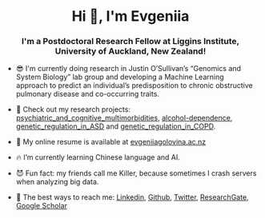 <h1 align="center">Hi 👋, I'm Evgeniia</h1>
<h3 align="center">I'm a Postdoctoral Research Fellow at Liggins Institute, University of Auckland, New Zealand!</h3>

- 😎  I'm currently doing research in Justin O’Sullivan’s “Genomics and System Biology” lab group and developing a Machine Learning approach to predict an individual’s predisposition to chronic obstructive pulmonary disease and co-occurring traits.

- 🙏  Check out my research projects: [psychiatric_and_cognitive_multimorbidities](https://github.com/Genome3d/psychiatric_and_cognitive_multimorbidities), [alcohol-dependence](https://github.com/Genome3d/alcohol-dependence), [genetic_regulation_in_ASD](https://github.com/Genome3d/genetic_regulation_in_ASD) and [genetic_regulation_in_COPD](https://github.com/Genome3d/genetic_regulation_in_COPD).

- 🌹  My online resume is available at [evgeniiagolovina.ac.nz](https://www.evgeniiagolovina.ac.nz/)

- 🔥  I’m currently learning Chinese language and AI.

- 😈  Fun fact: my friends call me Killer, because sometimes I crash servers when analyzing big data.

- 🧡  The best ways to reach me: [Linkedin](https://www.linkedin.com/in/evgeniiagolovina/), [Github](https://github.com/Eugeniia), [Twitter](https://twitter.com/FoffaJn), [ResearchGate](https://www.researchgate.net/profile/Evgeniia_Golovina2), [Google Scholar](https://scholar.google.ru/citations?user=cR7t9_8AAAAJ&hl=en&authuser=1)


<!--
**sproogen/sproogen** is a ✨ _special_ ✨ repository because its `README.md` (this file) appears on your GitHub profile.

<p>&nbsp;<img align="center" src="https://github-readme-stats.vercel.app/api?username=sproogen&show_icons=true&locale=en" alt="sproogen" /></p>

Here are some ideas to get you started:

- 🔭 I’m currently working on ...
- 🌱 I’m currently learning ...
- 👯 I’m looking to collaborate on ...
- 🤔 I’m looking for help with ...
- 💬 Ask me about ...
- 📫 How to reach me: ...
- 😄 Pronouns: ...
- ⚡ Fun fact: ...
-->
